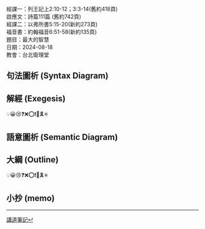 經課一：列王記上2:10-12；3:3-14(舊約418頁)  
啟應文：詩篇111篇 (舊約742頁)  
經課二：以弗所書5:15-20(新約273頁)  
福音書：約翰福音6:51-58(新約135頁)  
題目：最大的智慧  
日期：2024-08-18  
教會：台北衛理堂  


## 句法圖析 (Syntax Diagram)


## 解經 (Exegesis)
💡😀😢❓❌⭕❗🎀🎗️✳️

## 語意圖析 (Semantic Diagram)

## 大綱 (Outline)
💡😀😢❓❌⭕❗🎀🎗️✳️

## 小抄 (memo)




---


[講道筆記↵](README.md)